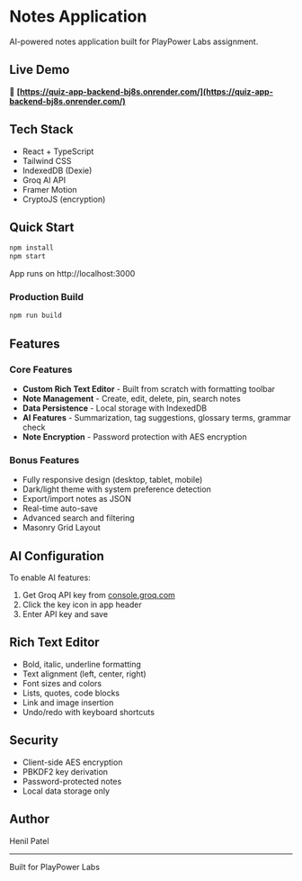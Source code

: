 # Notes Application

AI-powered notes application built for PlayPower Labs assignment.

## Live Demo
🔗 **[https://quiz-app-backend-bj8s.onrender.com/](https://quiz-app-backend-bj8s.onrender.com/)**

## Tech Stack
- React + TypeScript
- Tailwind CSS
- IndexedDB (Dexie)
- Groq AI API
- Framer Motion
- CryptoJS (encryption)

## Quick Start

```bash
npm install
npm start
```
App runs on http://localhost:3000

### Production Build
```bash
npm run build
```

## Features

### Core Features
- **Custom Rich Text Editor** - Built from scratch with formatting toolbar
- **Note Management** - Create, edit, delete, pin, search notes
- **Data Persistence** - Local storage with IndexedDB
- **AI Features** - Summarization, tag suggestions, glossary terms, grammar check
- **Note Encryption** - Password protection with AES encryption

### Bonus Features
- Fully responsive design (desktop, tablet, mobile)
- Dark/light theme with system preference detection
- Export/import notes as JSON
- Real-time auto-save
- Advanced search and filtering
- Masonry Grid Layout

## AI Configuration

To enable AI features:
1. Get Groq API key from [console.groq.com](https://console.groq.com)
2. Click the key icon in app header
3. Enter API key and save

## Rich Text Editor
- Bold, italic, underline formatting
- Text alignment (left, center, right)
- Font sizes and colors
- Lists, quotes, code blocks
- Link and image insertion
- Undo/redo with keyboard shortcuts

## Security
- Client-side AES encryption
- PBKDF2 key derivation
- Password-protected notes
- Local data storage only

## Author
Henil Patel

---
Built for PlayPower Labs
